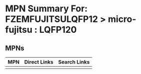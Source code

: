 



# MPN Summary For: FZEMFUJITSULQFP12 > micro-fujitsu : LQFP120

## MPNs
  

|MPN|Direct Links|Search Links|
| :--- | :--- | :--- |
||||
